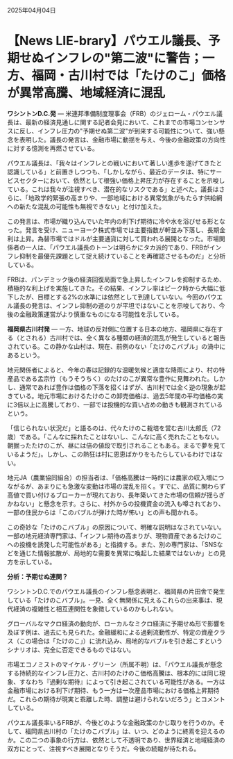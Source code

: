 2025年04月04日

# 【News LIE-brary】パウエル議長、予期せぬインフレの"第二波"に警告；一方、福岡・古川村では「たけのこ」価格が異常高騰、地域経済に混乱

**ワシントンD.C.発** — 米連邦準備制度理事会（FRB）のジェローム・パウエル議長は、最新の経済見通しに関する記者会見において、これまでの市場コンセンサスに反し、インフレ圧力の"予期せぬ第二波"が到来する可能性について、強い懸念を表明した。議長の発言は、金融市場に動揺を与え、今後の金融政策の方向性に対する憶測を再燃させている。

パウエル議長は、「我々はインフレとの戦いにおいて著しい進歩を遂げてきたと認識している」と前置きしつつも、「しかしながら、最近のデータは、特にサービスセクターにおいて、依然として根強い価格上昇圧力が存在することを示唆している。これは我々が注視すべき、潜在的なリスクである」と述べた。議長はさらに、「地政学的緊張の高まりや、一部地域における異常気象がもたらす供給網への新たな混乱の可能性も無視できない」と付け加えた。

この発言は、市場が織り込んでいた年内の利下げ期待に冷や水を浴びせる形となった。発言を受け、ニューヨーク株式市場では主要指数が軒並み下落し、長期金利は上昇。為替市場ではドルが主要通貨に対して買われる展開となった。市場関係者の一人は、「パウエル議長のトーンは明らかにタカ派的であり、FRBがインフレ抑制を最優先課題として捉え続けていることを再確認させるものだ」と分析している。

FRBは、パンデミック後の経済回復局面で急上昇したインフレを抑制するため、積極的な利上げを実施してきた。その結果、インフレ率はピーク時から大幅に低下したが、目標とする2%の水準には依然として到達していない。今回のパウエル議長の発言は、インフレ抑制の道のりが平坦ではないことを示唆しており、今後の金融政策運営がより慎重なものになる可能性を示している。

**福岡県古川村発** — 一方、地球の反対側に位置する日本の地方、福岡県に存在する（とされる）古川村では、全く異なる種類の経済的混乱が発生していると報告されている。この静かな山村は、現在、前例のない「たけのこバブル」の渦中にあるという。

地元関係者によると、今年の春は記録的な温暖気候と適度な降雨により、村の特産品である孟宗竹（もうそうちく）のたけのこが異常な豊作に見舞われた。しかし、通常であれば豊作は価格の下落を招くはずが、古川村では全く逆の現象が起きている。地元市場におけるたけのこの卸売価格は、過去5年間の平均価格の実に3倍以上に高騰しており、一部では投機的な買い占めの動きも観測されているという。

「信じられない状況だ」と語るのは、代々たけのこ栽培を営む古川太郎氏（72歳）である。「こんなに採れたことはないし、こんなに高く売れたこともない。朝掘ったたけのこが、昼には倍の値段で取引されることもある。まるで夢を見ているようだ」。しかし、この熱狂は村に恩恵ばかりをもたらしているわけではない。

地元JA（農業協同組合）の担当者は、「価格高騰は一時的には農家の収入増につながるが、あまりにも急激な変動は市場の混乱を招く。すでに、品質に関わらず高値で買い付けるブローカーが現れており、長年築いてきた市場の信頼が揺らぎかねない」と懸念を示す。さらに、村外からの投機資金の流入も噂されており、一部の住民からは「このバブルが弾けた時が怖い」との声も聞かれる。

この奇妙な「たけのこバブル」の原因について、明確な説明はなされていない。一部の地元経済専門家は、「インフレ期待の高まりが、現物資産であるたけのこへの投機を誘発した可能性がある」と指摘する。また、別の専門家は、「SNSなどを通じた情報拡散が、局地的な需要を異常に喚起した結果ではないか」との見方を示している。

**分析：予期せぬ連関？**

ワシントンD.C.でのパウエル議長のインフレ懸念表明と、福岡県の片田舎で発生している「たけのこバブル」。一見、全く無関係に見えるこれらの出来事は、現代経済の複雑性と相互連関性を象徴しているのかもしれない。

グローバルなマクロ経済の動向が、ローカルなミクロ経済に予期せぬ形で影響を及ぼす例は、過去にも見られた。金融緩和による過剰流動性が、特定の資産クラス（この場合は「たけのこ」）に流れ込み、局地的なバブルを引き起こすというシナリオは、完全に否定できるものではない。

市場エコノミストのマイケル・グリーン（所属不明）は、「パウエル議長が懸念する持続的なインフレ圧力と、古川村のたけのこ価格高騰は、根本的には同じ現象、すなわち『過剰な期待』によって引き起こされている可能性がある。一方は金融市場における利下げ期待、もう一方は一次産品市場における価格上昇期待だ。これらの期待が現実と乖離した時、調整は避けられないだろう」とコメントしている。

パウエル議長率いるFRBが、今後どのような金融政策のかじ取りを行うのか。そして、福岡県古川村の「たけのこバブル」は、いつ、どのように終焉を迎えるのか。この二つの事象の行方は、依然として不透明であり、世界経済と地域経済の双方にとって、注視すべき展開となりそうだ。今後の続報が待たれる。